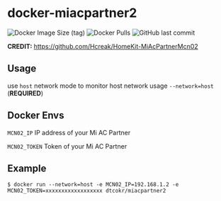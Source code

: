 # docker-miacpartner2

![Docker Image Size (tag)](https://img.shields.io/docker/image-size/dtcokr/docker-miacpartner2/main)
![Docker Pulls](https://img.shields.io/docker/pulls/dtcokr/miacpartner2)
![GitHub last commit](https://img.shields.io/github/last-commit/dtcokr/docker-miacpartner2)

**CREDIT:** https://github.com/Hcreak/HomeKit-MiAcPartnerMcn02

## Usage

use `host` network mode to monitor host network usage `--network=host` (**REQUIRED**)

## Docker Envs

`MCN02_IP` IP address of your Mi AC Partner

`MCN02_TOKEN` Token of your Mi AC Partner

## Example

`$ docker run --network=host -e MCN02_IP=192.168.1.2 -e MCN02_TOKEN=xxxxxxxxxxxxxxxxxx dtcokr/miacpartner2`